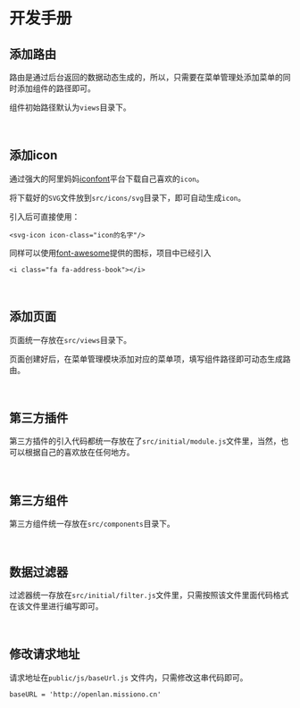 # 开发手册

## 添加路由

路由是通过后台返回的数据动态生成的，所以，只需要在菜单管理处添加菜单的同时添加组件的路径即可。

组件初始路径默认为`views`目录下。

<br/>


## 添加icon

通过强大的阿里妈妈[iconfont](https://www.iconfont.cn/)平台下载自己喜欢的`icon`。

将下载好的`SVG`文件放到`src/icons/svg`目录下，即可自动生成`icon`。

引入后可直接使用：

```
<svg-icon icon-class="icon的名字"/>
```

同样可以使用[font-awesome](http://fontawesome.dashgame.com/)提供的图标，项目中已经引入

```
<i class="fa fa-address-book"></i>
```

<br/>

## 添加页面

页面统一存放在`src/views`目录下。

页面创建好后，在菜单管理模块添加对应的菜单项，填写组件路径即可动态生成路由。

<br/>

## 第三方插件

第三方插件的引入代码都统一存放在了`src/initial/module.js`文件里，当然，也可以根据自己的喜欢放在任何地方。

<br/>

## 第三方组件

第三方组件统一存放在`src/components`目录下。

<br/>

## 数据过滤器

过滤器统一存放在`src/initial/filter.js`文件里，只需按照该文件里面代码格式在该文件里进行编写即可。

<br/>

## 修改请求地址

请求地址在`public/js/baseUrl.js` 文件内，只需修改这串代码即可。

```
baseURL = 'http://openlan.missiono.cn'	
```
